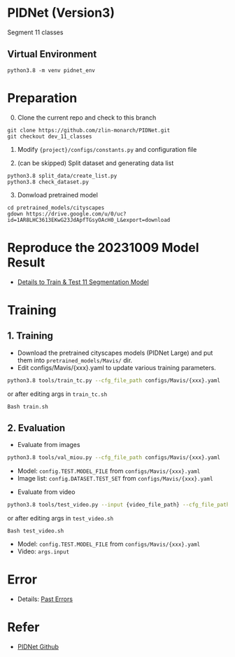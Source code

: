 # PIDNet (Version3)
Segment 11 classes 

## Virtual Environment 
```
python3.8 -m venv pidnet_env
```

# Preparation 

0. Clone the current repo and check to this branch 
```
git clone https://github.com/zlin-monarch/PIDNet.git
git checkout dev_11_classes
```

1. Modify `{project}/configs/constants.py` and configuration file 

2. (can be skipped) Split dataset and generating data list 
```
python3.8 split_data/create_list.py 
python3.8 check_dataset.py 
```

3. Donwload pretrained model 
```
cd pretrained_models/cityscapes
gdown https://drive.google.com/u/0/uc?id=1AR8LHC3613EKwG23JdApfTGsyOAcH0_L&export=download
```

# Reproduce the 20231009 Model Result 
- [Details to Train & Test 11 Segmentation Model](./docs/details_20231009.md)


# Training
## 1. Training

* Download the pretrained cityscapes models (PIDNet Large) and put them into `pretrained_models/Mavis/` dir.
* Edit configs/Mavis/{xxx}.yaml to update various training parameters.
````bash
python3.8 tools/train_tc.py --cfg_file_path configs/Mavis/{xxx}.yaml
````
or after editing args in `train_tc.sh`
```
Bash train.sh
```

## 2. Evaluation 
* Evaluate from images 
```bash
python3.8 tools/val_miou.py --cfg_file_path configs/Mavis/{xxx}.yaml
```
- Model: `config.TEST.MODEL_FILE` from `configs/Mavis/{xxx}.yaml`
- Image list: `config.DATASET.TEST_SET` from `configs/Mavis/{xxx}.yaml`

* Evaluate from video
```bash
python3.8 tools/test_video.py --input {video_file_path} --cfg_file_path configs/Mavis/{xxx}.yaml
```
or after editing args in `test_video.sh`
```
Bash test_video.sh
```
- Model: `config.TEST.MODEL_FILE` from `configs/Mavis/{xxx}.yaml`
- Video: `args.input`

# Error 
- Details: [Past Errors](./docs/error.md) 

# Refer
- [PIDNet Github](https://github.com/XuJiacong/PIDNet)

